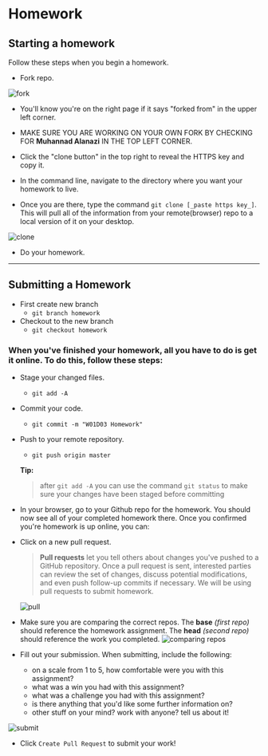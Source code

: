 # Homework 

## Starting a homework
Follow these steps when you begin a homework.

* Fork repo.

![fork](https://i.imgur.com/N1TxHZF.png)

*  You'll know you're on the right page if it says "forked from" in the upper left corner.

* MAKE SURE YOU ARE WORKING ON YOUR OWN FORK BY CHECKING FOR **Muhannad Alanazi** IN THE TOP LEFT CORNER. 

* Click the "clone button" in the top right to reveal the HTTPS key and copy it.  

* In the command line, navigate to the directory where you want your homework to live.  

* Once you are there, type the command `git clone [_paste https key_]`.  This will pull all of the information from your remote(browser) repo to a local version of it on your desktop.

![clone](https://i.imgur.com/b6swER9.png)

*  Do your homework.

---
## Submitting a Homework

- First create new branch
    - `git branch homework`
- Checkout to the new branch
    - `git checkout homework`
### When you've finished your homework, all you have to do is get it online.  To do this, follow these steps:
 
- Stage your changed files.
    - `git add -A` 
- Commit your code.
    - `git commit -m "W01D03 Homework"`
- Push to your remote repository.
    - `git push origin master`

    **Tip:**
    > after `git add -A` you can use the command `git status` to make sure your changes have been staged before committing

- In your browser, go to your Github repo for the homework. You should now see all of your completed homework there.  Once you confirmed you're homework is up online, you can:

- Click on a new pull request. 
    
    >**Pull requests** let you tell others about changes you've pushed to a GitHub repository. Once a pull request is sent, interested parties can review the set of changes, discuss potential modifications, and even push follow-up commits if necessary. We will be using pull requests to submit homework. 
    
    
    ![pull](https://i.imgur.com/gPIUtoU.png)
- Make sure you are comparing the correct repos. The **base** _(first repo)_ should reference the homework assignment. The **head** _(second repo)_ should reference the work you completed.
    ![comparing repos](https://i.imgur.com/g8mdJML.png)


- Fill out your submission. When submitting, include the following:
    - on a scale from 1 to 5, how comfortable were you with this assignment?
    - what was a win you had with this assignment?
    - what was a challenge you had with this assignment?
    - is there anything that you'd like some further information on?
    - other stuff on your mind? work with anyone?  tell us about it!

![submit](https://i.imgur.com/huvbtb2.png)

- Click `Create Pull Request` to submit your work!